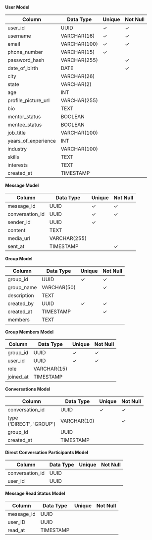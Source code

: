 **User Model**

| Column              | Data Type    | Unique | Not Null |
| ------------------- | ------------ | ------ | -------- |
| user_id             | UUID         | ✓      | ✓        |
| username            | VARCHAR(16)  | ✓      | ✓        |
| email               | VARCHAR(100) | ✓      | ✓        |
| phone_number        | VARCHAR(15)  | ✓      |          |
| password_hash       | VARCHAR(255) |        | ✓        |
| date_of_birth       | DATE         |        | ✓        |
| city                | VARCHAR(26)  |        |          |
| state               | VARCHAR(2)   |        |          |
| age                 | INT          |        |          |
| profile_picture_url | VARCHAR(255) |        |          |
| bio                 | TEXT         |        |          |
| mentor_status       | BOOLEAN      |        |          |
| mentee_status       | BOOLEAN      |        |          |
| job_title           | VARCHAR(100) |        |          |
| years_of_experience | INT          |        |          |
| industry            | VARCHAR(100) |        |          |
| skills              | TEXT         |        |          |
| interests           | TEXT         |        |          |
| created_at          | TIMESTAMP    |        |          |


**Message Model**

| Column          | Data Type    | Unique | Not Null |
| --------------- | ------------ | ------ | -------- |
| message_id      | UUID         | ✓      | ✓        |
| conversation_id | UUID         | ✓      | ✓        |
| sender_id       | UUID         | ✓      |          |
| content         | TEXT         |        |          |
| media_url       | VARCHAR(255) |        |          |
| sent_at         | TIMESTAMP    |        | ✓        |


**Group Model**

| Column      | Data Type   | Unique | Not Null |
| ----------- | ----------- | ------ | -------- |
| group_id    | UUID        | ✓      | ✓        |
| group_name  | VARCHAR(50) |        | ✓        |
| description | TEXT        |        |          |
| created_by  | UUID        | ✓      | ✓        |
| created_at  | TIMESTAMP   |        | ✓        |
| members     | TEXT        |        |          |

**Group Members Model**

| Column    | Data Type   | Unique | Not Null |
| --------- | ----------- | ------ | -------- |
| group_id  | UUID        | ✓      | ✓        |
| user_id   | UUID        | ✓      | ✓        |
| role      | VARCHAR(15) |        |          |
| joined_at | TIMESTAMP   |        |          |

**Conversations Model**

| Column                      | Data Type   | Unique | Not Null |
| --------------------------- | ----------- | ------ | -------- |
| conversation_id             | UUID        | ✓      | ✓        |
| type<br>('DIRECT', 'GROUP') | VARCHAR(10) |        | ✓        |
| group_id                    | UUID        |        |          |
| created_at                  | TIMESTAMP   |        |          |

**Direct Conversation Participants Model**

| Column          | Data Type | Unique | Not Null |
| --------------- | --------- | ------ | -------- |
| conversation_id | UUID      |        |          |
| user_id         | UUID      |        |          |

**Message Read Status Model**

| Column     | Data Type | Unique | Not Null |
| ---------- | --------- | ------ | -------- |
| message_id | UUID      |        |          |
| user_ID    | UUID      |        |          |
| read_at    | TIMESTAMP |        |          |
